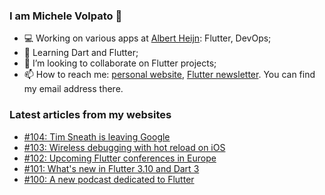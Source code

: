 ### I am Michele Volpato 👋

- 💻 Working on various apps at [Albert Heijn](https://github.com/RoyalAholdDelhaize): Flutter, DevOps;
- 🌱 Learning Dart and Flutter;
- 📱 I’m looking to collaborate on Flutter projects;
- 📫 How to reach me: [personal website](https://volpato.dev), [Flutter newsletter](https://flutternewsletter.volpato.dev). You can find my email address there.

### Latest articles from my websites

<!-- BLOG-POST-LIST:START -->
- [#104: Tim Sneath is leaving Google](https://flutternewsletter.volpato.dev/news/104-tim-sneath-is-leaving-google/)
- [#103: Wireless debugging with hot reload on iOS](https://flutternewsletter.volpato.dev/news/103-wireless-debugging-with-hot-reload-on-ios/)
- [#102: Upcoming Flutter conferences in Europe](https://flutternewsletter.volpato.dev/news/102-upcoming-flutter-conferences-in-europe/)
- [#101: What&#39;s new in Flutter 3.10 and Dart 3](https://flutternewsletter.volpato.dev/news/101-what-is-new-in-flutter-3-10-and-dart-3/)
- [#100: A new podcast dedicated to Flutter](https://flutternewsletter.volpato.dev/news/100-a-new-podcast-dedicated-to-flutter/)
<!-- BLOG-POST-LIST:END -->
